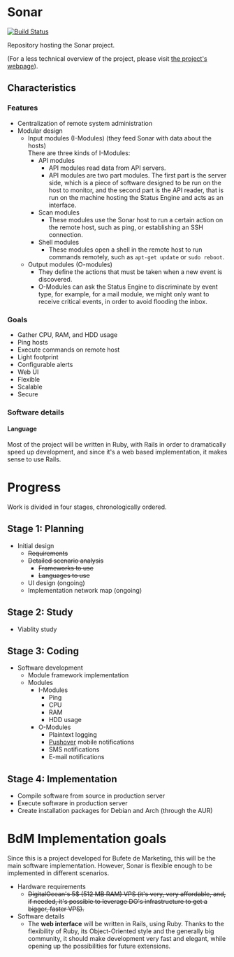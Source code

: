 Sonar
=========

[![Build Status](https://travis-ci.org/leoncastillejos/Sonar.svg?branch=master)](https://travis-ci.org/leoncastillejos/Sonar)

Repository hosting the Sonar project.

(For a less technical overview of the project, please visit [the project's webpage](https://leoncastillejos.github.io/BdM-Sonar)).

## Characteristics

### Features

- Centralization of remote system administration
- Modular design
  - Input modules (I-Modules) (they feed Sonar with data about the hosts)  
  There are three kinds of I-Modules:
    - API modules
      - API modules read data from API servers.
      - API modules are two part modules. The first part is the server side, which is a piece of software designed to be run on the host to monitor, and the second part is the API reader, that is run on the machine hosting the Status Engine and acts as an interface.
    - Scan modules
      - These modules use the Sonar host to run a certain action on the remote host, such as ping, or establishing an SSH connection.
    - Shell modules
      - These modules open a shell in the remote host to run commands remotely, such as `apt-get update` or `sudo reboot`.
  - Output modules (O-modules)
    - They define the actions that must be taken when a new event is discovered.
    - O-Modules can ask the Status Engine to discriminate by event type, for example, for a mail module, we might only want to receive critical events, in order to avoid flooding the inbox.

### Goals
- Gather CPU, RAM, and HDD usage
- Ping hosts
- Execute commands on remote host
- Light footprint
- Configurable alerts
- Web UI
- Flexible
- Scalable
- Secure

### Software details

#### Language

Most of the project will be written in Ruby, with Rails in order to dramatically speed up development, and since it's a web based implementation, it makes sense to use Rails.

<!-- #### Why modular?

I chose a modular design to make the core logic as small as possible. Less code, usually means less bugs.  
Small codebase means it's also easier to review for potential security threats.  
It also means the Status Engine can be potentially reimplemented in a different language (maybe to support exotic hardware).  
It makes sense, in such a scenario, to separate the application's logic from the tests and the output, rather than trying to bake all the functionality into a single package (each company has their own needs, and by removing unnecessary modules, the software package gets easier to maintain, more reliable and secure).  
TL;DR: Less is more. Flexibility is essential.
 -->
# Progress

Work is divided in four stages, chronologically ordered.

## Stage 1: Planning

- Initial design
  - ~~Requirements~~
  - ~~Detailed scenario analysis~~
    - ~~Frameworks to use~~
    - ~~Languages to use~~
  - UI design (ongoing)
  - Implementation network map (ongoing)

## Stage 2: Study
- Viablity study

## Stage 3: Coding

- Software development
  - Module framework implementation
  - Modules
    - I-Modules
      - Ping
      - CPU
      - RAM
      - HDD usage
    - O-Modules
      - Plaintext logging
      - [Pushover](https://pushover.net/) mobile notifications
      - SMS notifications
      - E-mail notifications

## Stage 4: Implementation

- Compile software from source in production server
- Execute software in production server
- Create installation packages for Debian and Arch (through the AUR)

# BdM Implementation goals
Since this is a project developed for Bufete de Marketing, this will be the main software implementation. However, Sonar is flexible enough to be implemented  in different scenarios.
- Hardware requirements
  - ~~DigitalOcean's 5$ (512 MB RAM) VPS (it's very, very affordable, and, if needed, it's possible to leverage DO's infrastructure to get a bigger, faster VPS).~~
- Software details
  - The **web interface** will be written in Rails, using Ruby. Thanks to the flexibility of Ruby, its Object-Oriented style and the generally big community, it should make development very fast and elegant, while opening up the possibilities for future extensions.
